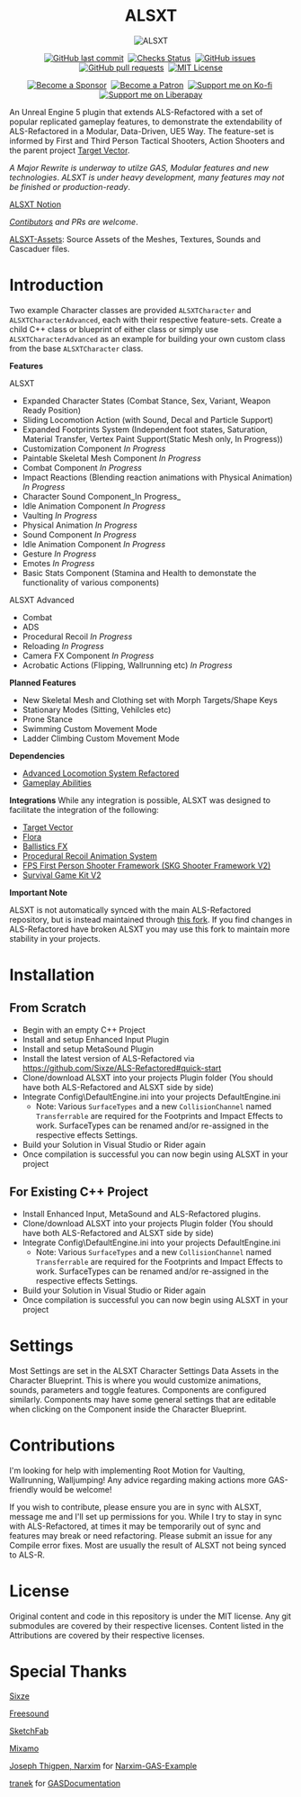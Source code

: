 <h1 align="center">ALSXT</h1>

<p align="center">
<img src="ALSXT.png" alt="ALSXT">
</p>

<p align="center">
     <a href="https://github.com/Voidware-Prohibited/ALSXT/commits/master"><img src="https://img.shields.io/github/last-commit/Voidware-Prohibited/ALSXT.svg?logo=github&logoColor=white" alt="GitHub last commit"></a>&nbsp;
     <a href="https://github.com/Voidware-Prohibited/TargetVector/commits/master"><img src="https://img.shields.io/github/checks-status/Voidware-Prohibited/ALSXT/main?logo=github&logoColor=white" alt="Checks Status"></a>&nbsp;
     <a href="https://github.com/Voidware-Prohibited/ALSXT/issues"><img src="https://img.shields.io/github/issues-raw/Voidware-Prohibited/ALSXT.svg?logo=github&logoColor=white" alt="GitHub issues"></a>&nbsp;
     <a href="https://github.com/Voidware-Prohibited/ALSXT/pulls"><img src="https://img.shields.io/github/issues-pr-raw/Voidware-Prohibited/ALSXT.svg?logo=github&logoColor=white" alt="GitHub pull requests"></a>&nbsp;
     <a href="https://github.com/Voidware-Prohibited/ALSXT/blob/master/LICENSE"><img src="https://img.shields.io/badge/License-MIT-silver.svg?logo=github&logoColor=white" alt="MIT License"></a>
</p>
<p align="center">
     <a href="https://github.com/sponsors/colorindarkness"><img src="https://img.shields.io/github/sponsors/colorindarkness.svg?logo=github&logoColor=white" alt="Become a Sponsor"></a>&nbsp;
     <a href="https://www.patreon.com/colorindarkness"><img src="https://img.shields.io/endpoint.svg?url=https%3A%2F%2Fshieldsio-patreon.vercel.app%2Fapi%3Fusername%3Dcolorindarkness%26type%3Dpatrons" alt="Become a Patron"></a>&nbsp;
     <a href="https://ko-fi.com/colorindarkness"><img alt="Support me on Ko-fi" src="https://img.shields.io/badge/support_me_on-Ko--fi-red?link=https%3A%2F%2Fko-fi.com%2Fcolorindarkness"></a>&nbsp;
     <a href="https://liberapay.com/colorindarkness"><img alt="Support me on Liberapay" src="https://img.shields.io/badge/support_me_on-liberapay-yellow?link=https%3A%2F%2Fliberapay.com%2Fcolorindarkness%2F"></a>
</p>

An Unreal Engine 5 plugin that extends ALS-Refactored with a set of popular replicated gameplay features, to demonstrate the extendability of ALS-Refactored in a Modular, Data-Driven, UE5 Way. The feature-set is informed by First and Third Person Tactical Shooters, Action Shooters and the parent project [Target Vector](https://github.com/Voidware-Prohibited/TargetVector).

_A Major Rewrite is underway to utilze GAS, Modular features and new technologies_.
_ALSXT is under heavy development, many features may not be finished or production-ready_.

[ALSXT Notion](https://alsxt.notion.site/2be59e501e7a4bf583437d1636bc7f2f?v=ac361eb5a6a14081892ff9a68e3e7a44)

_[Contibutors](#Contributions) and PRs are welcome_.

[ALSXT-Assets](https://github.com/Voidware-Prohibited/ALSXT-Assets): Source Assets of the Meshes, Textures, Sounds and Cascaduer files.

# Introduction

Two example Character classes are provided `ALSXTCharacter` and `ALSXTCharacterAdvanced`, each with their respective feature-sets. Create a child C++ class or blueprint of either class or simply use `ALSXTCharacterAdvanced` as an example for building your own custom class from the base `ALSXTCharacter` class.

**Features**

ALSXT

- Expanded Character States (Combat Stance, Sex, Variant, Weapon Ready Position)
- Sliding Locomotion Action (with Sound, Decal and Particle Support)
- Expanded Footprints System (Independent foot states, Saturation, Material Transfer, Vertex Paint Support(Static Mesh only, In Progress))
- Customization Component _In Progress_
- Paintable Skeletal Mesh Component _In Progress_
- Combat Component _In Progress_
- Impact Reactions (Blending reaction animations with Physical Animation) _In Progress_
- Character Sound Component_In Progress_
- Idle Animation Component _In Progress_
- Vaulting _In Progress_
- Physical Animation _In Progress_
- Sound Component _In Progress_
- Idle Animation Component _In Progress_
- Gesture _In Progress_
- Emotes _In Progress_
- Basic Stats Component (Stamina and Health to demonstate the functionality of various components)

ALSXT Advanced

- Combat
- ADS
- Procedural Recoil _In Progress_
- Reloading _In Progress_
- Camera FX Component _In Progress_
- Acrobatic Actions (Flipping, Wallrunning etc) _In Progress_

**Planned Features**
- New Skeletal Mesh and Clothing set with Morph Targets/Shape Keys
- Stationary Modes (Sitting, Vehilcles etc)
- Prone Stance
- Swimming Custom Movement Mode
- Ladder Climbing Custom Movement Mode

**Dependencies**

- [Advanced Locomotion System Refactored](https://github.com/Sixze/ALS-Refactored/)
- [Gameplay Abilities](https://dev.epicgames.com/documentation/en-us/unreal-engine/API/Plugins/GameplayAbilities/)

**Integrations**
While any integration is possible, ALSXT was designed to facilitate the integration of the following:

- [Target Vector](https://github.com/Voidware-Prohibited/TargetVector)
- [Flora](https://github.com/Voidware-Prohibited/Flora)
- [Ballistics FX](https://www.fab.com/listings/5a08c83d-deb0-4989-baaa-79b68e340e24)
- [Procedural Recoil Animation System](https://www.fab.com/listings/c664053f-900b-4f33-aa26-4bdb46959e4c)
- [FPS First Person Shooter Framework (SKG Shooter Framework V2)](https://www.fab.com/listings/dbed40cd-4529-455a-aab0-b1b353fb0180)
- [Survival Game Kit V2](https://www.fab.com/listings/3db63098-0a00-432d-b359-becc6e32096f)

**Important Note**

ALSXT is not automatically synced with the main ALS-Refactored repository, but is instead maintained through [this fork](https://github.com/Voidware-Prohibited/ALS-Refactored). If you find changes in ALS-Refactored have broken ALSXT you may use this fork to maintain more stability in your projects.

# Installation

## From Scratch

- Begin with an empty C++ Project
- Install and setup Enhanced Input Plugin
- Install and setup MetaSound Plugin
- Install the latest version of ALS-Refactored via https://github.com/Sixze/ALS-Refactored#quick-start
- Clone/download ALSXT into your projects Plugin folder (You should have both ALS-Refactored and ALSXT side by side)
- Integrate Config\DefaultEngine.ini into your projects DefaultEngine.ini
     - Note: Various `SurfaceTypes` and a new `CollisionChannel` named `Transferrable` are required for the Footprints and Impact Effects to work. SurfaceTypes can be renamed and/or re-assigned in the respective effects Settings.
- Build your Solution in Visual Studio or Rider again
- Once compilation is successful you can now begin using ALSXT in your project

## For Existing C++ Project

- Install Enhanced Input, MetaSound and ALS-Refactored plugins.
- Clone/download ALSXT into your projects Plugin folder (You should have both ALS-Refactored and ALSXT side by side)
- Integrate Config\DefaultEngine.ini into your projects DefaultEngine.ini
     - Note: Various `SurfaceTypes` and a new `CollisionChannel` named `Transferrable` are required for the Footprints and Impact Effects to work. SurfaceTypes can be renamed and/or re-assigned in the respective effects Settings.
- Build your Solution in Visual Studio or Rider again
- Once compilation is successful you can now begin using ALSXT in your project



# Settings

Most Settings are set in the ALSXT Character Settings Data Assets in the Character Blueprint. This is where you would customize animations, sounds, parameters and toggle features. Components are configured similarly. Components may have some general settings that are editable when clicking on the Component inside the Character Blueprint.

# Contributions

I'm looking for help with implementing Root Motion for Vaulting, Wallrunning, Walljumping!
Any advice regarding making actions more GAS-friendly would be welcome!

If you wish to contribute, please ensure you are in sync with ALSXT, message me and I'll set up permissions for you. While I try to stay in sync with ALS-Refactored, at times it may be temporarily out of sync and features may break or need refactoring.
Please submit an issue for any Compile error fixes. Most are usually the result of ALSXT not being synced to ALS-R.

# License

Original content and code in this repository is under the MIT license. Any git submodules are covered by their respective licenses. Content listed in the Attributions are covered by their respective licenses.

# Special Thanks

[Sixze](https://github.com/Sixze)

[Freesound](https://freesound.org/)

[SketchFab](https://sketchfab.com/)

[Mixamo](https://www.mixamo.com)

[Joseph Thigpen, Narxim](https://github.com/Narxim) for [Narxim-GAS-Example](https://github.com/Narxim/Narxim-GAS-Example)

[tranek](https://github.com/tranek) for [GASDocumentation](https://github.com/tranek/GASDocumentation)